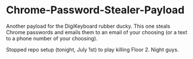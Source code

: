 # Chrome-Password-Stealer-Payload
Another payload for the DigiKeyboard rubber ducky. This one steals Chrome passwords and emails them to an email of your choosing (or a text to a phone number of your choosing).


Stopped repo setup (tonight, July 1st) to play killing Floor 2. Night guys.
